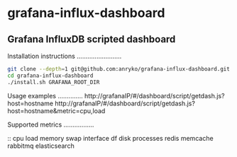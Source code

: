 # grafana-influx-dashboard

Grafana InfluxDB scripted dashboard
-----------------------------------

Installation instructions
.........................

```bash
git clone --depth=1 git@github.com:anryko/grafana-influx-dashboard.git
cd grafana-influx-dashboard
./install.sh GRAFANA_ROOT_DIR
```


Usage examples
..............
http://grafanaIP/#/dashboard/script/getdash.js?host=hostname
http://grafanaIP/#/dashboard/script/getdash.js?host=hostname&metric=cpu,load


Supported metrics
.................

::
    cpu
    load
    memory
    swap
    interface
    df
    disk
    processes
    redis
    memcache
    rabbitmq
    elasticsearch

